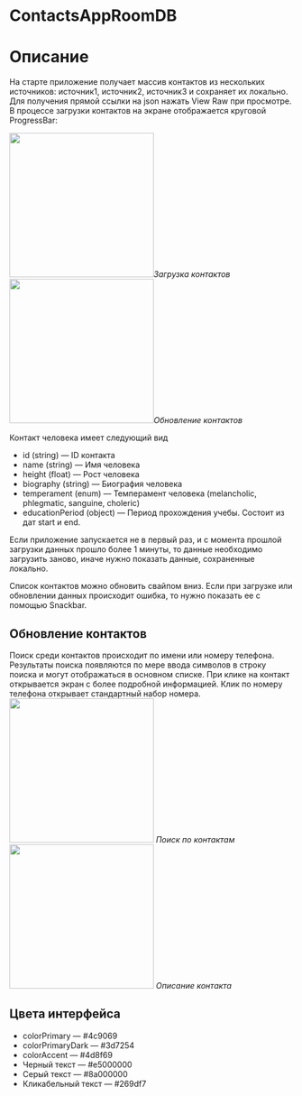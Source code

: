 # ContactsAppRoomDB
# Описание

На старте приложение получает массив контактов из нескольких источников: источник1, источник2, источник3 и сохраняет их локально. Для получения прямой ссылки на json нажать View Raw при просмотре.
В процессе загрузки контактов на экране отображается круговой ProgressBar:

<img src="https://github.com/StasonicK/ContactsAppRoomDB/blob/develop/read%20me/load_data.jpeg" width="256">*Загрузка контактов*
<img src="https://github.com/StasonicK/ContactsAppRoomDB/blob/develop/read%20me/show_data.jpeg" width="256">*Обновление контактов*

Контакт человека имеет следующий вид

* id (string) — ID контакта
* name (string) — Имя человека
* height (float) — Рост человека
* biography (string) — Биография человека
* temperament (enum) — Темперамент человека (melancholic, phlegmatic, sanguine, choleric)
* educationPeriod (object) — Период прохождения учебы. Состоит из дат start и end.

Если приложение запускается не в первый раз, и с момента прошлой загрузки данных прошло более 1 минуты, то данные необходимо загрузить заново, иначе нужно показать данные, сохраненные локально.

Список контактов можно обновить свайпом вниз. Если при загрузке или обновлении данных происходит ошибка, то нужно показать ее с помощью Snackbar.

## Обновление контактов

Поиск среди контактов происходит по имени или номеру телефона. Результаты поиска появляются по мере ввода символов в строку поиска и могут отображаться в основном списке. При клике на контакт открывается экран с более подробной информацией. Клик по номеру телефона открывает стандартный набор номера.
<img src="https://github.com/StasonicK/ContactsAppRoomDB/blob/develop/read%20me/show_query.jpeg" width="256">
*Поиск по контактам*
<img src="https://github.com/StasonicK/ContactsAppRoomDB/blob/develop/read%20me/show_contact.jpeg" width="256">
*Описание контакта*

## Цвета интерфейса
* colorPrimary — #4c9069
* colorPrimaryDark — #3d7254
* colorAccent — #4d8f69
* Черный текст — #e5000000
* Серый текст — #8a000000
* Кликабельный текст — #269df7
